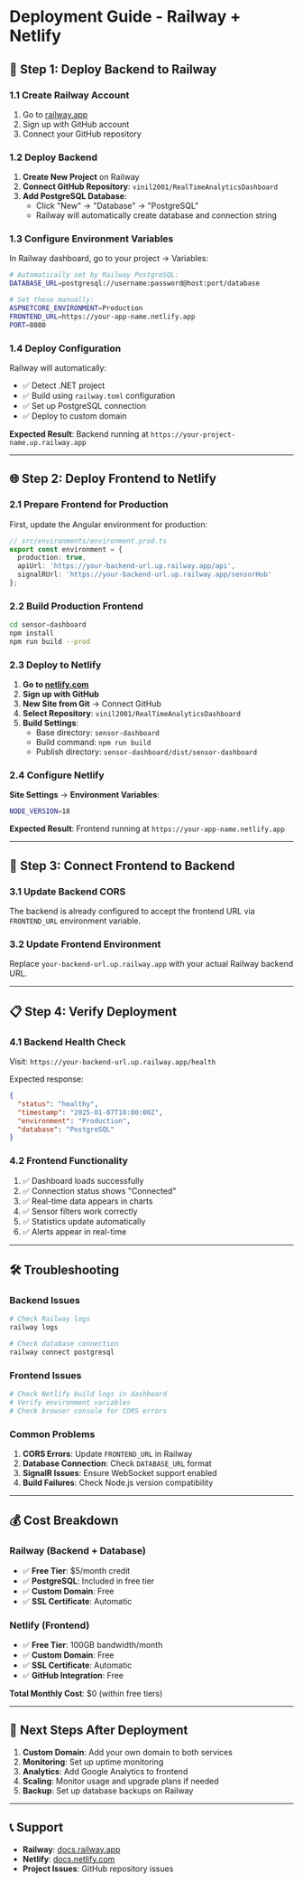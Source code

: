 # Deployment Guide - Railway + Netlify

## 🚀 Step 1: Deploy Backend to Railway

### 1.1 Create Railway Account
1. Go to [railway.app](https://railway.app)
2. Sign up with GitHub account
3. Connect your GitHub repository

### 1.2 Deploy Backend
1. **Create New Project** on Railway
2. **Connect GitHub Repository**: `vinil2001/RealTimeAnalyticsDashboard`
3. **Add PostgreSQL Database**:
   - Click "New" → "Database" → "PostgreSQL"
   - Railway will automatically create database and connection string

### 1.3 Configure Environment Variables
In Railway dashboard, go to your project → Variables:
```bash
# Automatically set by Railway PostgreSQL:
DATABASE_URL=postgresql://username:password@host:port/database

# Set these manually:
ASPNETCORE_ENVIRONMENT=Production
FRONTEND_URL=https://your-app-name.netlify.app
PORT=8080
```

### 1.4 Deploy Configuration
Railway will automatically:
- ✅ Detect .NET project
- ✅ Build using `railway.toml` configuration
- ✅ Set up PostgreSQL connection
- ✅ Deploy to custom domain

**Expected Result**: Backend running at `https://your-project-name.up.railway.app`

---

## 🌐 Step 2: Deploy Frontend to Netlify

### 2.1 Prepare Frontend for Production

First, update the Angular environment for production:

```typescript
// src/environments/environment.prod.ts
export const environment = {
  production: true,
  apiUrl: 'https://your-backend-url.up.railway.app/api',
  signalRUrl: 'https://your-backend-url.up.railway.app/sensorHub'
};
```

### 2.2 Build Production Frontend
```bash
cd sensor-dashboard
npm install
npm run build --prod
```

### 2.3 Deploy to Netlify
1. **Go to [netlify.com](https://netlify.com)**
2. **Sign up with GitHub**
3. **New Site from Git** → Connect GitHub
4. **Select Repository**: `vinil2001/RealTimeAnalyticsDashboard`
5. **Build Settings**:
   - Base directory: `sensor-dashboard`
   - Build command: `npm run build`
   - Publish directory: `sensor-dashboard/dist/sensor-dashboard`

### 2.4 Configure Netlify
**Site Settings** → **Environment Variables**:
```bash
NODE_VERSION=18
```

**Expected Result**: Frontend running at `https://your-app-name.netlify.app`

---

## 🔧 Step 3: Connect Frontend to Backend

### 3.1 Update Backend CORS
The backend is already configured to accept the frontend URL via `FRONTEND_URL` environment variable.

### 3.2 Update Frontend Environment
Replace `your-backend-url.up.railway.app` with your actual Railway backend URL.

---

## 📋 Step 4: Verify Deployment

### 4.1 Backend Health Check
Visit: `https://your-backend-url.up.railway.app/health`

Expected response:
```json
{
  "status": "healthy",
  "timestamp": "2025-01-07T10:00:00Z",
  "environment": "Production",
  "database": "PostgreSQL"
}
```

### 4.2 Frontend Functionality
1. ✅ Dashboard loads successfully
2. ✅ Connection status shows "Connected"
3. ✅ Real-time data appears in charts
4. ✅ Sensor filters work correctly
5. ✅ Statistics update automatically
6. ✅ Alerts appear in real-time

---

## 🛠️ Troubleshooting

### Backend Issues
```bash
# Check Railway logs
railway logs

# Check database connection
railway connect postgresql
```

### Frontend Issues
```bash
# Check Netlify build logs in dashboard
# Verify environment variables
# Check browser console for CORS errors
```

### Common Problems

1. **CORS Errors**: Update `FRONTEND_URL` in Railway
2. **Database Connection**: Check `DATABASE_URL` format
3. **SignalR Issues**: Ensure WebSocket support enabled
4. **Build Failures**: Check Node.js version compatibility

---

## 💰 Cost Breakdown

### Railway (Backend + Database)
- ✅ **Free Tier**: $5/month credit
- ✅ **PostgreSQL**: Included in free tier
- ✅ **Custom Domain**: Free
- ✅ **SSL Certificate**: Automatic

### Netlify (Frontend)
- ✅ **Free Tier**: 100GB bandwidth/month
- ✅ **Custom Domain**: Free
- ✅ **SSL Certificate**: Automatic
- ✅ **GitHub Integration**: Free

**Total Monthly Cost**: $0 (within free tiers)

---

## 🚀 Next Steps After Deployment

1. **Custom Domain**: Add your own domain to both services
2. **Monitoring**: Set up uptime monitoring
3. **Analytics**: Add Google Analytics to frontend
4. **Scaling**: Monitor usage and upgrade plans if needed
5. **Backup**: Set up database backups on Railway

---

## 📞 Support

- **Railway**: [docs.railway.app](https://docs.railway.app)
- **Netlify**: [docs.netlify.com](https://docs.netlify.com)
- **Project Issues**: GitHub repository issues
